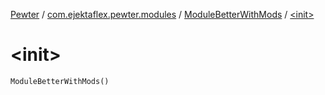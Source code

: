 [Pewter](../../index.md) / [com.ejektaflex.pewter.modules](../index.md) / [ModuleBetterWithMods](index.md) / [&lt;init&gt;](./-init-.md)

# &lt;init&gt;

`ModuleBetterWithMods()`